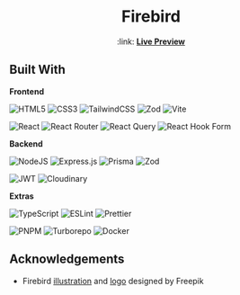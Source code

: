 <h1 align="center">Firebird</h1>
<p align="center">:link: <a href="https://project-firebird.vercel.app"><strong>Live Preview</strong></a></p>

## Built With

<strong>Frontend</strong>

![HTML5](https://img.shields.io/badge/html5-%23E34F26.svg?style=for-the-badge&logo=html5&logoColor=white)
![CSS3](https://img.shields.io/badge/css3-%231572B6.svg?style=for-the-badge&logo=css3&logoColor=white)
![TailwindCSS](https://img.shields.io/badge/tailwindcss-%2338B2AC.svg?style=for-the-badge&logo=tailwind-css&logoColor=white)
![Zod](https://img.shields.io/badge/zod-%233068b7.svg?style=for-the-badge&logo=zod&logoColor=white)
![Vite](https://img.shields.io/badge/vite-%23646CFF.svg?style=for-the-badge&logo=vite&logoColor=white)

![React](https://img.shields.io/badge/react-%2320232a.svg?style=for-the-badge&logo=react&logoColor=%2361DAFB)
![React Router](https://img.shields.io/badge/React_Router-CA4245?style=for-the-badge&logo=react-router&logoColor=white)
![React Query](https://img.shields.io/badge/-React%20Query-FF4154?style=for-the-badge&logo=react%20query&logoColor=white)
![React Hook Form](https://img.shields.io/badge/React%20Hook%20Form-%23EC5990.svg?style=for-the-badge&logo=reacthookform&logoColor=white)

<strong>Backend</strong>

![NodeJS](https://img.shields.io/badge/node.js-6DA55F?style=for-the-badge&logo=node.js&logoColor=white)
![Express.js](https://img.shields.io/badge/express.js-%23404d59.svg?style=for-the-badge&logo=express&logoColor=%2361DAFB)
![Prisma](https://img.shields.io/badge/prisma-%232D3748.svg?style=for-the-badge&logo=prisma&logoColor=white)
![Zod](https://img.shields.io/badge/zod-%233068b7.svg?style=for-the-badge&logo=zod&logoColor=white)

![JWT](https://img.shields.io/badge/JWT-black?style=for-the-badge&logo=JSON%20web%20tokens)
![Cloudinary](https://img.shields.io/badge/cloudinary-%233448C5.svg?style=for-the-badge&logo=cloudinary&logoColor=white)

<strong>Extras</strong>

![TypeScript](https://img.shields.io/badge/typescript-%23007ACC.svg?style=for-the-badge&logo=typescript&logoColor=white)
![ESLint](https://img.shields.io/badge/ESLint-4B3263?style=for-the-badge&logo=eslint&logoColor=white)
![Prettier](https://img.shields.io/badge/prettier-%23F7B93E.svg?style=for-the-badge&logo=prettier&logoColor=black)

![PNPM](https://img.shields.io/badge/PNPM-%23F69220.svg?style=for-the-badge&logo=pnpm&logoColor=white)
![Turborepo](https://img.shields.io/badge/turborepo-%23EF4444.svg?style=for-the-badge&logo=turborepo&logoColor=white)
![Docker](https://img.shields.io/badge/docker-%232496ED.svg?style=for-the-badge&logo=docker&logoColor=white)

## Acknowledgements

- Firebird <a target="_blank" href="https://www.freepik.com/free-vector/hand-drawn-design-phoenix-bird_7458381.htm">illustration</a> and <a target="_blank" href="https://www.freepik.com/icon/cardinal-bird_6248814">logo</a> designed by Freepik
